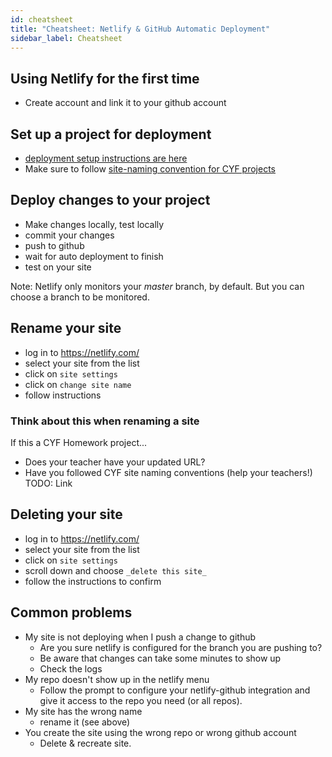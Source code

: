 ```yaml
---
id: cheatsheet
title: "Cheatsheet: Netlify & GitHub Automatic Deployment"
sidebar_label: Cheatsheet
---
```


## Using Netlify for the first time

- Create account and link it to your github account

## Set up a project for deployment

- [deployment setup instructions are here](./instructions)
- Make sure to follow [site-naming convention for CYF projects](../site-naming-conventions)

## Deploy changes to your project

- Make changes locally, test locally
- commit your changes
- push to github
- wait for auto deployment to finish
- test on your site

Note: Netlify only monitors your _master_ branch, by default. But you can choose a branch to be monitored.

## Rename your site

- log in to https://netlify.com/
- select your site from the list
- click on `site settings`
- click on `change site name`
- follow instructions

### Think about this when renaming a site

If this a CYF Homework project...

- Does your teacher have your updated URL?
- Have you followed CYF site naming conventions (help your teachers!) TODO: Link

## Deleting your site

- log in to https://netlify.com/
- select your site from the list
- click on `site settings`
- scroll down and choose `_delete this site_`
- follow the instructions to confirm

## Common problems

- My site is not deploying when I push a change to github
  - Are you sure netlify is configured for the branch you are pushing to?
  - Be aware that changes can take some minutes to show up
  - Check the logs
- My repo doesn't show up in the netlify menu
  - Follow the prompt to configure your netlify-github integration and give it access to the repo you need (or all repos).
- My site has the wrong name
  - rename it (see above)
- You create the site using the wrong repo or wrong github account
  - Delete & recreate site.
